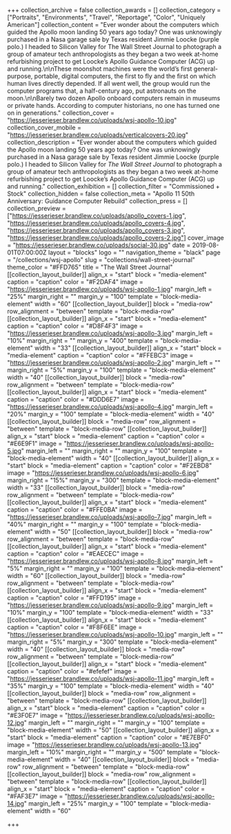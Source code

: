 +++
collection_archive = false
collection_awards = []
collection_category = ["Portraits", "Environments", "Travel", "Reportage", "Color", "Uniquely American"]
collection_content = "Ever wonder about the computers which guided the Apollo moon landing 50 years ago today? One was unknowingly purchased in a Nasa garage sale by Texas resident Jimmie Loocke (purple polo.) I headed to Silicon Valley for The Wall Street Journal to photograph a group of amateur tech anthropologists as they began a two week at-home refurbishing project to get Loocke’s Apollo Guidance Computer (ACG) up and running.\n\nThese moonshot machines were the world’s first general-purpose, portable, digital computers, the first to fly and the first on which human lives directly depended. If all went well, the group would run the computer programs that, a half-century ago, put astronauts on the moon.⁠\n\nBarely two dozen Apollo onboard computers remain in museums or private hands. According to computer historians, no one has turned one on in generations."
collection_cover = "https://jesserieser.brandlew.co/uploads/wsj-apollo-10.jpg"
collection_cover_mobile = "https://jesserieser.brandlew.co/uploads/verticalcovers-20.jpg"
collection_description = "Ever wonder about the computers which guided the Apollo moon landing 50 years ago today? One was unknowingly purchased in a Nasa garage sale by Texas resident Jimmie Loocke (purple polo.) I headed to Silicon Valley for _The Wall Street Journal_ to photograph a group of amateur tech anthropologists as they began a two week at-home refurbishing project to get Loocke’s Apollo Guidance Computer (ACG) up and running."
collection_exhibition = []
collection_filter = "Commissioned + Stock"
collection_hidden = false
collection_meta = "Apollo 11 50th Anniversary: Guidance Computer Rebuild"
collection_press = []
collection_preview = ["https://jesserieser.brandlew.co/uploads/apollo_covers-1.jpg", "https://jesserieser.brandlew.co/uploads/apollo_covers-4.jpg", "https://jesserieser.brandlew.co/uploads/apollo_covers-3.jpg", "https://jesserieser.brandlew.co/uploads/apollo_covers-2.jpg"]
cover_image = "https://jesserieser.brandlew.co/uploads/social-30.jpg"
date = 2019-08-01T07:00:00Z
layout = "blocks"
logo = ""
navigation_theme = "black"
page = "/collections/wsj-apollo"
slug = "collections/wall-street-journal"
theme_color = "#FFD765"
title = "The Wall Street Journal"
[[collection_layout_builder]]
align_x = "start"
block = "media-element"
caption = "caption"
color = "#F2DAF4"
image = "https://jesserieser.brandlew.co/uploads/wsj-apollo-1.jpg"
margin_left = "25%"
margin_right = ""
margin_y = "100"
template = "block-media-element"
width = "60"
[[collection_layout_builder]]
block = "media-row"
row_alignment = "between"
template = "block-media-row"
[[collection_layout_builder]]
align_x = "start"
block = "media-element"
caption = "caption"
color = "#D8F4F3"
image = "https://jesserieser.brandlew.co/uploads/wsj-apollo-3.jpg"
margin_left = "10%"
margin_right = ""
margin_y = "400"
template = "block-media-element"
width = "33"
[[collection_layout_builder]]
align_x = "start"
block = "media-element"
caption = "caption"
color = "#FFEBC3"
image = "https://jesserieser.brandlew.co/uploads/wsj-apollo-2.jpg"
margin_left = ""
margin_right = "5%"
margin_y = "100"
template = "block-media-element"
width = "40"
[[collection_layout_builder]]
block = "media-row"
row_alignment = "between"
template = "block-media-row"
[[collection_layout_builder]]
align_x = "start"
block = "media-element"
caption = "caption"
color = "#DDD6E7"
image = "https://jesserieser.brandlew.co/uploads/wsj-apollo-4.jpg"
margin_left = "20%"
margin_y = "100"
template = "block-media-element"
width = "40"
[[collection_layout_builder]]
block = "media-row"
row_alignment = "between"
template = "block-media-row"
[[collection_layout_builder]]
align_x = "start"
block = "media-element"
caption = "caption"
color = "#E6E9F1"
image = "https://jesserieser.brandlew.co/uploads/wsj-apollo-5.jpg"
margin_left = ""
margin_right = ""
margin_y = "100"
template = "block-media-element"
width = "40"
[[collection_layout_builder]]
align_x = "start"
block = "media-element"
caption = "caption"
color = "#F2EBD8"
image = "https://jesserieser.brandlew.co/uploads/wsj-apollo-6.jpg"
margin_right = "15%"
margin_y = "300"
template = "block-media-element"
width = "33"
[[collection_layout_builder]]
block = "media-row"
row_alignment = "between"
template = "block-media-row"
[[collection_layout_builder]]
align_x = "start"
block = "media-element"
caption = "caption"
color = "#FFE0BA"
image = "https://jesserieser.brandlew.co/uploads/wsj-apollo-7.jpg"
margin_left = "40%"
margin_right = ""
margin_y = "100"
template = "block-media-element"
width = "50"
[[collection_layout_builder]]
block = "media-row"
row_alignment = "between"
template = "block-media-row"
[[collection_layout_builder]]
align_x = "start"
block = "media-element"
caption = "caption"
color = "#EAECEC"
image = "https://jesserieser.brandlew.co/uploads/wsj-apollo-8.jpg"
margin_left = "5%"
margin_right = ""
margin_y = "100"
template = "block-media-element"
width = "60"
[[collection_layout_builder]]
block = "media-row"
row_alignment = "between"
template = "block-media-row"
[[collection_layout_builder]]
align_x = "start"
block = "media-element"
caption = "caption"
color = "#FFD195"
image = "https://jesserieser.brandlew.co/uploads/wsj-apollo-9.jpg"
margin_left = "10%"
margin_y = "100"
template = "block-media-element"
width = "33"
[[collection_layout_builder]]
align_x = "start"
block = "media-element"
caption = "caption"
color = "#F8F6EE"
image = "https://jesserieser.brandlew.co/uploads/wsj-apollo-10.jpg"
margin_left = ""
margin_right = "5%"
margin_y = "300"
template = "block-media-element"
width = "40"
[[collection_layout_builder]]
block = "media-row"
row_alignment = "between"
template = "block-media-row"
[[collection_layout_builder]]
align_x = "start"
block = "media-element"
caption = "caption"
color = "#efefef"
image = "https://jesserieser.brandlew.co/uploads/wsj-apollo-11.jpg"
margin_left = "35%"
margin_y = "100"
template = "block-media-element"
width = "40"
[[collection_layout_builder]]
block = "media-row"
row_alignment = "between"
template = "block-media-row"
[[collection_layout_builder]]
align_x = "start"
block = "media-element"
caption = "caption"
color = "#E3F0E7"
image = "https://jesserieser.brandlew.co/uploads/wsj-apollo-12.jpg"
margin_left = ""
margin_right = ""
margin_y = "100"
template = "block-media-element"
width = "50"
[[collection_layout_builder]]
align_x = "start"
block = "media-element"
caption = "caption"
color = "#E7EBF0"
image = "https://jesserieser.brandlew.co/uploads/wsj-apollo-13.jpg"
margin_left = "10%"
margin_right = ""
margin_y = "500"
template = "block-media-element"
width = "40"
[[collection_layout_builder]]
block = "media-row"
row_alignment = "between"
template = "block-media-row"
[[collection_layout_builder]]
block = "media-row"
row_alignment = "between"
template = "block-media-row"
[[collection_layout_builder]]
align_x = "start"
block = "media-element"
caption = "caption"
color = "#FAF3E7"
image = "https://jesserieser.brandlew.co/uploads/wsj-apollo-14.jpg"
margin_left = "25%"
margin_y = "100"
template = "block-media-element"
width = "60"

+++
